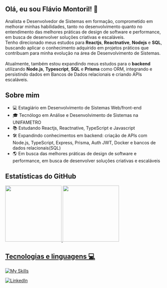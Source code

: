 ## Olá, eu sou Flávio Montoril! 👋

<p align="left">
  Analista e Desenvolvedor de Sistemas em formação, comprometido em melhorar minhas habilidades, tanto no desenvolvimento quanto no entendimento das melhores práticas de design de software e performance, em busca de desenvolver soluções criativas e escaláveis. <br>
Tenho direcionado meus estudos para <strong>Reactjs</strong>, <strong>Reactnative</strong>, <strong>Nodejs</strong> e <strong>SQL</strong>, buscando aplicar o conhecimento adquirido em projetos práticos que contribuam para minha evolução na área de Desenvolvimento de Sistemas.<br>
  <br>
  Atualmente, também estou expandindo meus estudos para o <strong>backend</strong> utilizando <strong>Node.js</strong>, <strong>Typescript</strong>, <strong>SQL</strong> e <strong>Prisma</strong> como ORM, integrando e persistindo dados em Bancos de Dados relacionais e criando APIs escaláveis.
</p>

## Sobre mim

- 💻 Estagiário em Desenvolvimento de Sistemas Web/front-end
- 🎓 Tecnólogo em Análise e Desenvolvimento de Sistemas na UNIFAMETRO
- 📚 Estudando Reactjs, Reactnative, TypeScript e Javascript
- 🛠️ Expandindo conhecimentos em backend: criação de APIs com Node.js, TypeScript, Express, Prisma, Auth JWT, Docker e bancos de dados relacionais(SQL)
- 🌎 Em busca das melhores práticas de design de software e performance, em busca de desenvolver soluções criativas e escaláveis

## Estatísticas do GitHub
<div>  
  <a href = "https://github.com/FlavioMontoril">
  <img height="180em" src="https://github-readme-stats.vercel.app/api?username=FlavioMontoril&show_icons=true&theme=dark&include_all_commits=true&count_private=true"/>
  <img height="180em" src="https://github-readme-stats.vercel.app/api/top-langs/?username=FlavioMontoril&layout=compact&langs_count=6&theme=dark"/>
</div>

## Tecnologias e linguagens 💻
[![My Skills](https://skillicons.dev/icons?i=html,css,js,ts,react,github,mysql,nodejs)](https://skillicons.dev)

<p align="left">
  <a href="https://www.linkedin.com/in/flavio-montoril-76b1b1255/" title="LinkedIn">
  <img src="https://img.shields.io/badge/-Linkedin-0e76a8?style=flat-square&logo=Linkedin&logoColor=white&link=LINK-DO-SEU-LINKEDIN" alt="LinkedIn"/></a>
</p>

